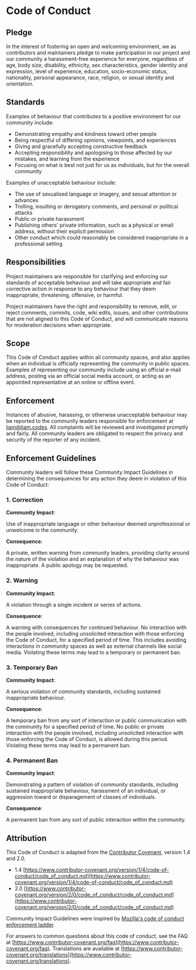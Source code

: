 # Code of Conduct

## Pledge

In the interest of fostering an open and welcoming environment, we as contributors and maintainers pledge to make participation in our project and our community a harassment-free experience for everyone, regardless of age, body size, disability, ethnicity, sex characteristics, gender identity and expression, level of experience, education, socio-economic status, nationality, personal appearance, race, religion, or sexual identity and orientation.

## Standards

Examples of behaviour that contributes to a positive environment for our community include:

- Demonstrating empathy and kindness toward other people
- Being respectful of differing opinions, viewpoints, and experiences
- Giving and gracefully accepting constructive feedback
- Accepting responsibility and apologising to those affected by our mistakes, and learning from the experience
- Focusing on what is best not just for us as individuals, but for the overall community

Examples of unacceptable behaviour include:

- The use of sexualised language or imagery, and sexual attention or advances
- Trolling, insulting or derogatory comments, and personal or political attacks
- Public or private harassment
- Publishing others' private information, such as a physical or email address, without their explicit permission
- Other conduct which could reasonably be considered inappropriate in a professional setting

## Responsibilities

Project maintainers are responsible for clarifying and enforcing our standards of acceptable behaviour and will take appropriate and fair corrective action in response to any behaviour that they deem inappropriate, threatening, offensive, or harmful.

Project maintainers have the right and responsibility to remove, edit, or reject comments, commits, code, wiki edits, issues, and other contributions that are not aligned to this Code of Conduct, and will communicate reasons for moderation decisions when appropriate.

## Scope

This Code of Conduct applies within all community spaces, and also applies when an individual is officially representing the community in public spaces. Examples of representing our community include using an official e-mail address, posting via an official social media account, or acting as an appointed representative at an online or offline event.

## Enforcement

Instances of abusive, harassing, or otherwise unacceptable behaviour may be reported to the community leaders responsible for enforcement at <liam@liam.codes>. All complaints will be reviewed and investigated promptly and fairly. All community leaders are obligated to respect the privacy and security of the reporter of any incident.

## Enforcement Guidelines

Community leaders will follow these Community Impact Guidelines in determining the consequences for any action they deem in violation of this Code of Conduct:

### 1. Correction

**Community Impact**:

Use of inappropriate language or other behaviour deemed unprofessional or unwelcome in the community.

**Consequence**:

A private, written warning from community leaders, providing clarity around the nature of the violation and an explanation of why the behaviour was inappropriate. A public apology may be requested.

### 2. Warning

**Community Impact**:

A violation through a single incident or series of actions.

**Consequence**:

A warning with consequences for continued behaviour. No interaction with the people involved, including unsolicited interaction with those enforcing the Code of Conduct, for a specified period of time. This includes avoiding interactions in community spaces as well as external channels like social media. Violating these terms may lead to a temporary or permanent ban.

### 3. Temporary Ban

**Community Impact**:

A serious violation of community standards, including sustained inappropriate behaviour.

**Consequence**:

A temporary ban from any sort of interaction or public communication with the community for a specified period of time. No public or private interaction with the people involved, including unsolicited interaction with those enforcing the Code of Conduct, is allowed during this period. Violating these terms may lead to a permanent ban.

### 4. Permanent Ban

**Community Impact**:

Demonstrating a pattern of violation of community standards, including sustained inappropriate behaviour, harassment of an individual, or aggression toward or disparagement of classes of individuals.

**Consequence**:

A permanent ban from any sort of public interaction within the community.

## Attribution

This Code of Conduct is adapted from the [Contributor Covenant](https://contributor-covenant.org/), version 1.4 and 2.0.

- 1.4 [https://www.contributor-covenant.org/version/1/4/code-of-conduct/code_of_conduct.md](https://www.contributor-covenant.org/version/1/4/code-of-conduct/code_of_conduct.md)
- 2.0 [https://www.contributor-covenant.org/version/2/0/code_of_conduct/code_of_conduct.md](https://www.contributor-covenant.org/version/2/0/code_of_conduct/code_of_conduct.md)

Community Impact Guidelines were inspired by [Mozilla's code of conduct enforcement ladder](https://github.com/mozilla/diversity).

For answers to common questions about this code of conduct, see the FAQ at [https://www.contributor-covenant.org/faq](https://www.contributor-covenant.org/faq). Translations are available at [https://www.contributor-covenant.org/translations](https://www.contributor-covenant.org/translations).
